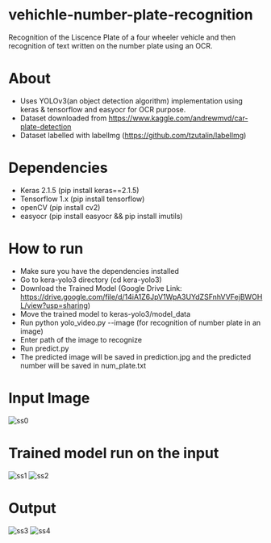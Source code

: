 # vehichle-number-plate-recognition
Recognition of the Liscence Plate of a four wheeler vehicle and then recognition of text written on the number plate using an OCR.

# About
- Uses YOLOv3(an object detection algorithm) implementation using keras & tensorflow and easyocr for OCR purpose.
- Dataset downloaded from https://www.kaggle.com/andrewmvd/car-plate-detection
- Dataset labelled with labelImg (https://github.com/tzutalin/labelImg)

# Dependencies
- Keras 2.1.5 (pip install keras==2.1.5)
- Tensorflow 1.x (pip install tensorflow)
- openCV (pip install cv2)
- easyocr (pip install easyocr && pip install imutils)

# How to run
- Make sure you have the dependencies installed 
- Go to kera-yolo3 directory (cd kera-yolo3)
- Download the Trained Model (Google Drive Link: https://drive.google.com/file/d/14iA1Z6JpV1WpA3UYdZSFnhVVFejBWOHL/view?usp=sharing) 
- Move the trained model to keras-yolo3/model_data
- Run python yolo_video.py --image (for recognition of number plate in an image)
- Enter path of the image to recognize
- Run predict.py
- The predicted image will be saved in prediction.jpg and the predicted number will be saved in num_plate.txt

# Input Image
![ss0](https://user-images.githubusercontent.com/43947335/117406764-1f637b80-af2b-11eb-8113-9a9f17234d7b.jpg)

# Trained model run on the input
![ss1](https://user-images.githubusercontent.com/43947335/117406839-44f08500-af2b-11eb-8dcd-5f4be20ee435.jpg)
![ss2](https://user-images.githubusercontent.com/43947335/117406853-4cb02980-af2b-11eb-9c1c-220029ec1548.jpg)

# Output
![ss3](https://user-images.githubusercontent.com/43947335/117406881-576abe80-af2b-11eb-816b-40913c8b71e5.jpg)
![ss4](https://user-images.githubusercontent.com/43947335/117406893-5d609f80-af2b-11eb-89de-c9ce15202079.jpg)

